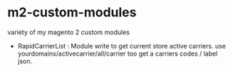 # m2-custom-modules
variety of my magento 2 custom modules
 - RapidCarrierList : Module write to get current store active carriers. use yourdomains/activecarrier/all/carrier too get a carriers codes / label json.
